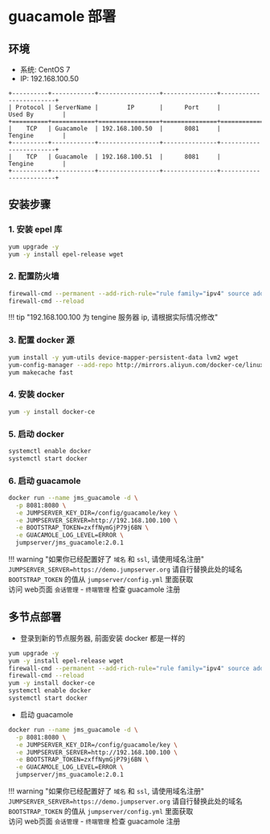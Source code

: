 # guacamole 部署

## 环境

-  系统: CentOS 7
-  IP: 192.168.100.50

```
+----------+------------+-----------------+---------------+------------------------+
| Protocol | ServerName |        IP       |      Port     |         Used By        |
+==========+============+=================+===============+========================+
|    TCP   | Guacamole  | 192.168.100.50  |      8081     |         Tengine        |
+----------+------------+-----------------+---------------+------------------------+
|    TCP   | Guacamole  | 192.168.100.51  |      8081     |         Tengine        |
+----------+------------+-----------------+---------------+------------------------+
```

## 安装步骤

### 1. 安装 epel 库

```sh
yum upgrade -y
yum -y install epel-release wget
```

### 2. 配置防火墙

```sh
firewall-cmd --permanent --add-rich-rule="rule family="ipv4" source address="192.168.100.100" port protocol="tcp" port="8081" accept"
firewall-cmd --reload
```

!!! tip "192.168.100.100 为 tengine 服务器 ip, 请根据实际情况修改"

### 3. 配置 docker 源

```sh
yum install -y yum-utils device-mapper-persistent-data lvm2 wget
yum-config-manager --add-repo http://mirrors.aliyun.com/docker-ce/linux/centos/docker-ce.repo
yum makecache fast
```

### 4. 安装 docker

```sh
yum -y install docker-ce
```

### 5. 启动 docker

```sh
systemctl enable docker
systemctl start docker
```

### 6. 启动 guacamole

```sh
docker run --name jms_guacamole -d \
  -p 8081:8080 \
  -e JUMPSERVER_KEY_DIR=/config/guacamole/key \
  -e JUMPSERVER_SERVER=http://192.168.100.100 \
  -e BOOTSTRAP_TOKEN=zxffNymGjP79j6BN \
  -e GUACAMOLE_LOG_LEVEL=ERROR \
  jumpserver/jms_guacamole:2.0.1
```

!!! warning "如果你已经配置好了 `域名` 和 `ssl`, 请使用域名注册"
    `JUMPSERVER_SERVER=https://demo.jumpserver.org`  请自行替换此处的域名  
    `BOOTSTRAP_TOKEN` 的值从 `jumpserver/config.yml` 里面获取  
    访问 web页面 `会话管理` - `终端管理` 检查 guacamole 注册

## 多节点部署

- 登录到新的节点服务器, 前面安装 docker 都是一样的

```sh
yum upgrade -y
yum -y install epel-release wget
firewall-cmd --permanent --add-rich-rule="rule family="ipv4" source address="192.168.100.100" port protocol="tcp" port="8081" accept"
firewall-cmd --reload
yum -y install docker-ce
systemctl enable docker
systemctl start docker
```

- 启动 guacamole

```sh
docker run --name jms_guacamole -d \
  -p 8081:8080 \
  -e JUMPSERVER_KEY_DIR=/config/guacamole/key \
  -e JUMPSERVER_SERVER=http://192.168.100.100 \
  -e BOOTSTRAP_TOKEN=zxffNymGjP79j6BN \
  -e GUACAMOLE_LOG_LEVEL=ERROR \
  jumpserver/jms_guacamole:2.0.1
```

!!! warning "如果你已经配置好了 `域名` 和 `ssl`, 请使用域名注册"
    `JUMPSERVER_SERVER=https://demo.jumpserver.org`  请自行替换此处的域名  
    `BOOTSTRAP_TOKEN` 的值从 `jumpserver/config.yml` 里面获取  
    访问 web页面 `会话管理` - `终端管理` 检查 guacamole 注册

